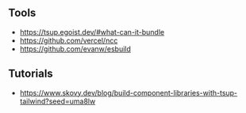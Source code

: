 

## Tools
- https://tsup.egoist.dev/#what-can-it-bundle
- https://github.com/vercel/ncc
- https://github.com/evanw/esbuild


## Tutorials
- https://www.skovy.dev/blog/build-component-libraries-with-tsup-tailwind?seed=uma8lw